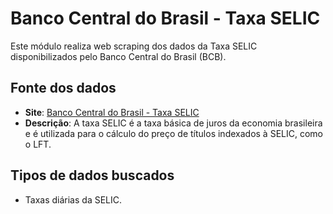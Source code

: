 # Banco Central do Brasil - Taxa SELIC

Este módulo realiza web scraping dos dados da Taxa SELIC disponibilizados pelo Banco Central do Brasil (BCB).

## Fonte dos dados

- **Site**: [Banco Central do Brasil - Taxa SELIC](https://www.bcb.gov.br/htms/SELIC/SELICdiarios.asp?frame=1)
- **Descrição**: A taxa SELIC é a taxa básica de juros da economia brasileira e é utilizada para o cálculo do preço de títulos indexados à SELIC, como o LFT.

## Tipos de dados buscados

- Taxas diárias da SELIC.
